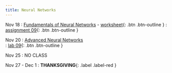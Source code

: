 ```yaml
---
title: Neural Networks
---
```


Nov 18 
: [Fundamentals of Neural Networks](https://github.com/gallettilance/CS506-Fall2024/raw/main/lecture_19/19_Neural_Networks.pdf) - [worksheet](https://github.com/gallettilance/CS506-Fall2024/blob/main/lecture_19/worksheet_19.ipynb){: .btn .btn-outline } 
  : [assignment 09](../assignments/assignment9){: .btn .btn-outline }

Nov 20 
: [Advanced Neural Networks](https://github.com/gallettilance/CS506-Fall2024/raw/main/lecture_23/23_Neural_Networks.pdf)  
  : [lab 09](../labs/lab9){: .btn .btn-outline } 

Nov 25 
: NO CLASS

Nov 27 - Dec 1
: **THANKSGIVING**{: .label .label-red } 